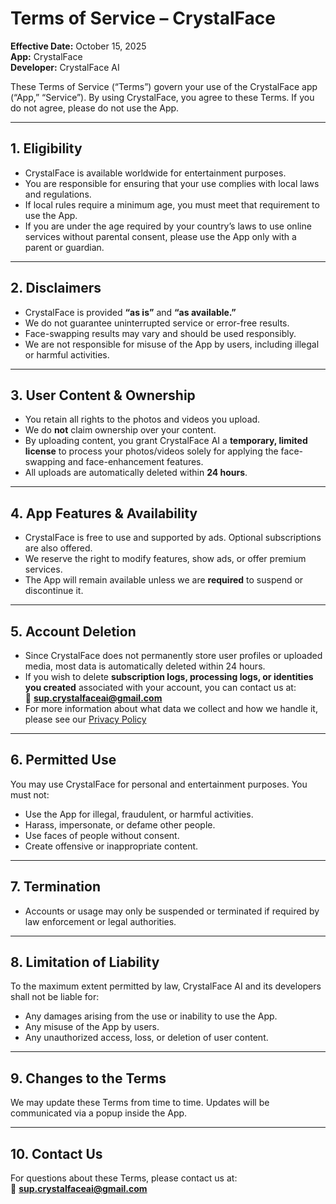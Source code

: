 # Terms of Service – CrystalFace
**Effective Date:** October 15, 2025  
**App:** CrystalFace  
**Developer:** CrystalFace AI

These Terms of Service (“Terms”) govern your use of the CrystalFace app (“App,” “Service”). By using CrystalFace, you agree to these Terms. If you do not agree, please do not use the App.

---

## 1. Eligibility

- CrystalFace is available worldwide for entertainment purposes.  
- You are responsible for ensuring that your use complies with local laws and regulations.  
- If local rules require a minimum age, you must meet that requirement to use the App.  
- If you are under the age required by your country’s laws to use online services without parental consent, please use the App only with a parent or guardian.

---

## 2. Disclaimers

- CrystalFace is provided **“as is”** and **“as available.”**  
- We do not guarantee uninterrupted service or error-free results.  
- Face-swapping results may vary and should be used responsibly.  
- We are not responsible for misuse of the App by users, including illegal or harmful activities.  

---

## 3. User Content & Ownership

- You retain all rights to the photos and videos you upload.  
- We do **not** claim ownership over your content.  
- By uploading content, you grant CrystalFace AI a **temporary, limited license** to process your photos/videos solely for applying the face-swapping and face-enhancement features.  
- All uploads are automatically deleted within **24 hours**.  

---

## 4. App Features & Availability

- CrystalFace is free to use and supported by ads. Optional subscriptions are also offered.  
- We reserve the right to modify features, show ads, or offer premium services.  
- The App will remain available unless we are **required** to suspend or discontinue it.  

---

## 5. Account Deletion

- Since CrystalFace does not permanently store user profiles or uploaded media, most data is automatically deleted within 24 hours.  
- If you wish to delete **subscription logs, processing logs, or identities you created** associated with your account, you can contact us at:  
  📧 **sup.crystalfaceai@gmail.com**  
- For more information about what data we collect and how we handle it, please see our [Privacy Policy](privacy_policy.md)  

---

## 6. Permitted Use

You may use CrystalFace for personal and entertainment purposes. You must not:
- Use the App for illegal, fraudulent, or harmful activities.  
- Harass, impersonate, or defame other people.
- Use faces of people without consent.
- Create offensive or inappropriate content.

---

## 7. Termination

- Accounts or usage may only be suspended or terminated if required by law enforcement or legal authorities.

---

## 8. Limitation of Liability

To the maximum extent permitted by law, CrystalFace AI and its developers shall not be liable for:

- Any damages arising from the use or inability to use the App.  
- Any misuse of the App by users.  
- Any unauthorized access, loss, or deletion of user content.

---

## 9. Changes to the Terms

We may update these Terms from time to time. Updates will be communicated via a popup inside the App.

---

## 10. Contact Us

For questions about these Terms, please contact us at:  
📧 **sup.crystalfaceai@gmail.com**
